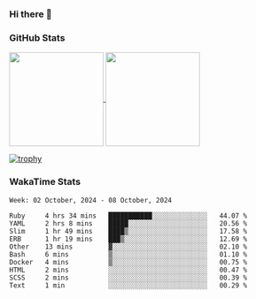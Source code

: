 ### Hi there 👋

### GitHub Stats

<a href="https://github.com/anuraghazra/github-readme-stats">
  <img align="center" height="170px" src="https://github-readme-stats.vercel.app/api/top-langs/?username=tksfjt1024&layout=compact&count_private=true&show_icons=true&show_icons=true&theme=graywhite" />
</a>
<a href="https://github.com/anuraghazra/github-readme-stats">
  <img align="center" height="170px" src="https://github-readme-stats.vercel.app/api?username=tksfjt1024&count_private=true&show_icons=true&show_icons=true&theme=graywhite" />
</a>

[![trophy](https://github-profile-trophy.vercel.app/?username=tksfjt1024)](https://github.com/ryo-ma/github-profile-trophy)

### WakaTime Stats

<!--START_SECTION:waka-->
```text
Week: 02 October, 2024 - 08 October, 2024

Ruby     4 hrs 34 mins   ███████████░░░░░░░░░░░░░░   44.07 % 
YAML     2 hrs 8 mins    █████░░░░░░░░░░░░░░░░░░░░   20.56 % 
Slim     1 hr 49 mins    ████▒░░░░░░░░░░░░░░░░░░░░   17.58 % 
ERB      1 hr 19 mins    ███▒░░░░░░░░░░░░░░░░░░░░░   12.69 % 
Other    13 mins         ▓░░░░░░░░░░░░░░░░░░░░░░░░   02.10 % 
Bash     6 mins          ▒░░░░░░░░░░░░░░░░░░░░░░░░   01.10 % 
Docker   4 mins          ▒░░░░░░░░░░░░░░░░░░░░░░░░   00.75 % 
HTML     2 mins          ░░░░░░░░░░░░░░░░░░░░░░░░░   00.47 % 
SCSS     2 mins          ░░░░░░░░░░░░░░░░░░░░░░░░░   00.39 % 
Text     1 min           ░░░░░░░░░░░░░░░░░░░░░░░░░   00.29 % 
```
<!--END_SECTION:waka-->
